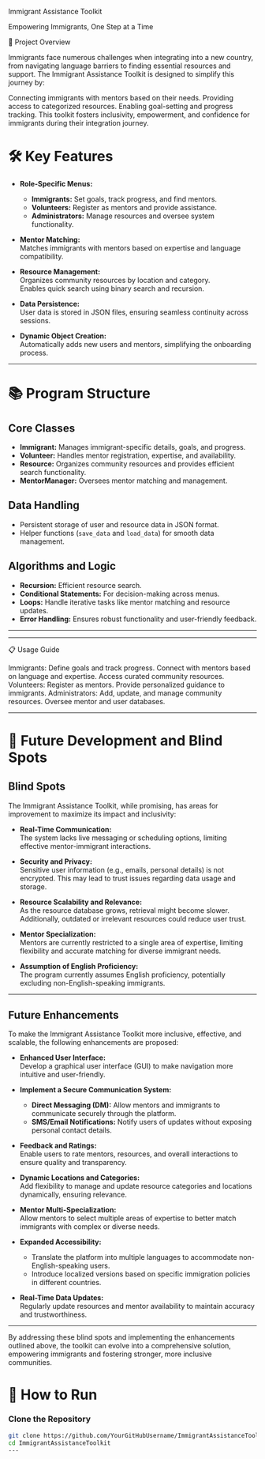 
Immigrant Assistance Toolkit

Empowering Immigrants, One Step at a Time

🌟 Project Overview

Immigrants face numerous challenges when integrating into a new country, from navigating language barriers to finding essential resources and support. The Immigrant Assistance Toolkit is designed to simplify this journey by:

Connecting immigrants with mentors based on their needs.
Providing access to categorized resources.
Enabling goal-setting and progress tracking.
This toolkit fosters inclusivity, empowerment, and confidence for immigrants during their integration journey.

# 🛠️ Key Features

- **Role-Specific Menus:**  
  - **Immigrants:** Set goals, track progress, and find mentors.  
  - **Volunteers:** Register as mentors and provide assistance.  
  - **Administrators:** Manage resources and oversee system functionality.

- **Mentor Matching:**  
  Matches immigrants with mentors based on expertise and language compatibility.

- **Resource Management:**  
  Organizes community resources by location and category.  
  Enables quick search using binary search and recursion.

- **Data Persistence:**  
  User data is stored in JSON files, ensuring seamless continuity across sessions.

- **Dynamic Object Creation:**  
  Automatically adds new users and mentors, simplifying the onboarding process.

---

# 📚 Program Structure

## **Core Classes**
- **Immigrant:** Manages immigrant-specific details, goals, and progress.  
- **Volunteer:** Handles mentor registration, expertise, and availability.  
- **Resource:** Organizes community resources and provides efficient search functionality.  
- **MentorManager:** Oversees mentor matching and management.

## **Data Handling**
- Persistent storage of user and resource data in JSON format.  
- Helper functions (`save_data` and `load_data`) for smooth data management.

## **Algorithms and Logic**
- **Recursion:** Efficient resource search.  
- **Conditional Statements:** For decision-making across menus.  
- **Loops:** Handle iterative tasks like mentor matching and resource updates.  
- **Error Handling:** Ensures robust functionality and user-friendly feedback.

---


---
📋 Usage Guide

Immigrants:
Define goals and track progress.
Connect with mentors based on language and expertise.
Access curated community resources.
Volunteers:
Register as mentors.
Provide personalized guidance to immigrants.
Administrators:
Add, update, and manage community resources.
Oversee mentor and user databases.

---
# 🌟 Future Development and Blind Spots

## **Blind Spots**
The Immigrant Assistance Toolkit, while promising, has areas for improvement to maximize its impact and inclusivity:

- **Real-Time Communication:**  
  The system lacks live messaging or scheduling options, limiting effective mentor-immigrant interactions.

- **Security and Privacy:**  
  Sensitive user information (e.g., emails, personal details) is not encrypted. This may lead to trust issues regarding data usage and storage.

- **Resource Scalability and Relevance:**  
  As the resource database grows, retrieval might become slower. Additionally, outdated or irrelevant resources could reduce user trust.

- **Mentor Specialization:**  
  Mentors are currently restricted to a single area of expertise, limiting flexibility and accurate matching for diverse immigrant needs.

- **Assumption of English Proficiency:**  
  The program currently assumes English proficiency, potentially excluding non-English-speaking immigrants.

---

## **Future Enhancements**
To make the Immigrant Assistance Toolkit more inclusive, effective, and scalable, the following enhancements are proposed:

- **Enhanced User Interface:**  
  Develop a graphical user interface (GUI) to make navigation more intuitive and user-friendly.

- **Implement a Secure Communication System:**  
  - **Direct Messaging (DM):** Allow mentors and immigrants to communicate securely through the platform.  
  - **SMS/Email Notifications:** Notify users of updates without exposing personal contact details.

- **Feedback and Ratings:**  
  Enable users to rate mentors, resources, and overall interactions to ensure quality and transparency.

- **Dynamic Locations and Categories:**  
  Add flexibility to manage and update resource categories and locations dynamically, ensuring relevance.

- **Mentor Multi-Specialization:**  
  Allow mentors to select multiple areas of expertise to better match immigrants with complex or diverse needs.

- **Expanded Accessibility:**  
  - Translate the platform into multiple languages to accommodate non-English-speaking users.  
  - Introduce localized versions based on specific immigration policies in different countries.

- **Real-Time Data Updates:**  
  Regularly update resources and mentor availability to maintain accuracy and trustworthiness.

---

By addressing these blind spots and implementing the enhancements outlined above, the toolkit can evolve into a comprehensive solution, empowering immigrants and fostering stronger, more inclusive communities.


# 🚀 How to Run

### Clone the Repository
```bash
git clone https://github.com/YourGitHubUsername/ImmigrantAssistanceToolkit.git
cd ImmigrantAssistanceToolkit
---
